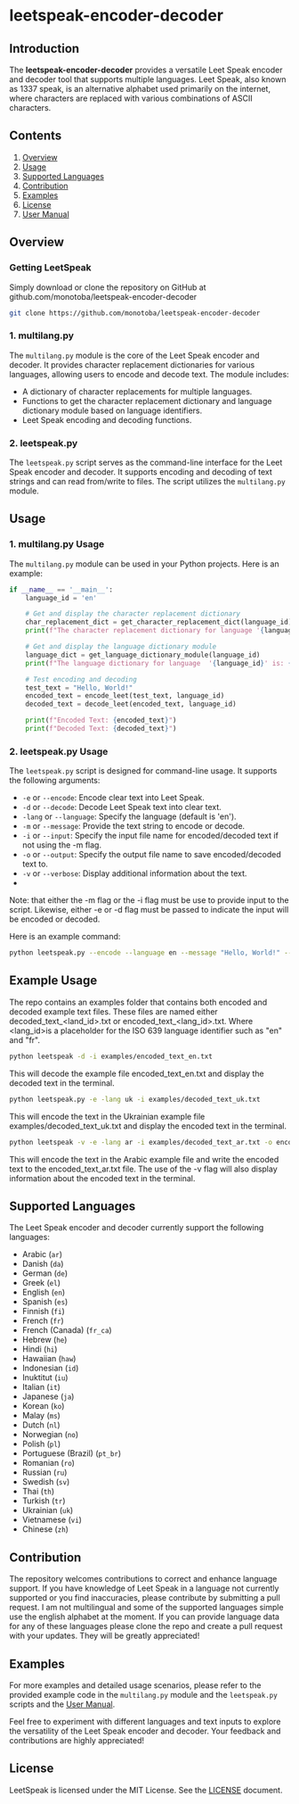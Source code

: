 # leetspeak-encoder-decoder

## Introduction

The **leetspeak-encoder-decoder** provides a versatile Leet Speak encoder and decoder tool that supports multiple languages. Leet Speak, also known as 1337 speak, is an alternative alphabet used primarily on the internet, where characters are replaced with various combinations of ASCII characters.

## Contents

1. [Overview](#overview)
2. [Usage](#usage)
3. [Supported Languages](#supported-languages)
4. [Contribution](#contribution)
5. [Examples](#examples)
6. [License](License)
7. [User Manual](manual.md)

## Overview

### Getting LeetSpeak
Simply download or clone the repository on GitHub at github.com/monotoba/leetspeak-encoder-decoder

```bash
git clone https://github.com/monotoba/leetspeak-encoder-decoder
```

### 1. **multilang.py**
The `multilang.py` module is the core of the Leet Speak encoder and decoder. It provides character replacement dictionaries for various languages, allowing users to encode and decode text. The module includes:

- A dictionary of character replacements for multiple languages.
- Functions to get the character replacement dictionary and language dictionary module based on language identifiers.
- Leet Speak encoding and decoding functions.

### 2. **leetspeak.py**
The `leetspeak.py` script serves as the command-line interface for the Leet Speak encoder and decoder. It supports encoding and decoding of text strings and can read from/write to files. The script utilizes the `multilang.py` module.


## Usage

### 1. **multilang.py Usage**

The `multilang.py` module can be used in your Python projects. Here is an example:

```python
if __name__ == '__main__':
    language_id = 'en'

    # Get and display the character replacement dictionary
    char_replacement_dict = get_character_replacement_dict(language_id)
    print(f"The character replacement dictionary for language '{language_id}' is: {char_replacement_dict}")

    # Get and display the language dictionary module
    language_dict = get_language_dictionary_module(language_id)
    print(f"The language dictionary for language  '{language_id}' is: {language_dict}")

    # Test encoding and decoding
    test_text = "Hello, World!"
    encoded_text = encode_leet(test_text, language_id)
    decoded_text = decode_leet(encoded_text, language_id)

    print(f"Encoded Text: {encoded_text}")
    print(f"Decoded Text: {decoded_text}")
```

### 2. **leetspeak.py Usage**

The `leetspeak.py` script is designed for command-line usage. It supports the following arguments:

- `-e` or `--encode`: Encode clear text into Leet Speak.
- `-d` or `--decode`: Decode Leet Speak text into clear text.
- `-lang` or `--language`: Specify the language (default is 'en').
- `-m` or `--message`: Provide the text string to encode or decode.
- `-i` or `--input`: Specify the input file name for encoded/decoded text if not using the -m flag.
- `-o` or `--output`: Specify the output file name to save encoded/decoded text to.
- `-v` or `--verbose`: Display additional information about the text.
- 
Note: that either the -m flag or the -i flag must be use to provide input to the script.
Likewise, either -e or -d flag must be passed to indicate the input will be encoded or decoded.

Here is an example command:

```bash
python leetspeak.py --encode --language en --message "Hello, World!" --output encoded.txt
```

## Example Usage
The repo contains an examples folder that contains both encoded and decoded example text files.
These files are named either decoded_text_<land_id>.txt or encoded_text_<lang_id>.txt. 
Where <lang_id>is a placeholder for the ISO 639 language identifier such as "en" and "fr".

```bash
python leetspeak -d -i examples/encoded_text_en.txt
```

This will decode the example file encoded_text_en.txt and display the decoded text in the terminal.

```bash
python leetspeak.py -e -lang uk -i examples/decoded_text_uk.txt
```

This will encode the text in the Ukrainian example file examples/decoded_text_uk.txt and display the encoded text in the terminal.

```bash
python leetspeak -v -e -lang ar -i examples/decoded_text_ar.txt -o encoded_text_ar.txt
```
This will encode the text in the Arabic example file and write the encoded text to the encoded_text_ar.txt file. 
The use of the -v flag will also display information about the encoded text in the terminal. 

## Supported Languages

The Leet Speak encoder and decoder currently support the following languages:

- Arabic (`ar`)
- Danish (`da`)
- German (`de`)
- Greek (`el`)
- English (`en`)
- Spanish (`es`)
- Finnish (`fi`)
- French (`fr`)
- French (Canada) (`fr_ca`)
- Hebrew (`he`)
- Hindi (`hi`)
- Hawaiian (`haw`)
- Indonesian (`id`)
- Inuktitut (`iu`)
- Italian (`it`)
- Japanese (`ja`)
- Korean (`ko`)
- Malay (`ms`)
- Dutch (`nl`)
- Norwegian (`no`)
- Polish (`pl`)
- Portuguese (Brazil) (`pt_br`)
- Romanian (`ro`)
- Russian (`ru`)
- Swedish (`sv`)
- Thai (`th`)
- Turkish (`tr`)
- Ukrainian (`uk`)
- Vietnamese (`vi`)
- Chinese (`zh`)

## Contribution

The repository welcomes contributions to correct and enhance language support. If you have knowledge of Leet Speak in a 
language not currently supported or you find inaccuracies, please contribute by submitting a pull request. I am not 
multilingual and some of the supported languages simple use the english alphabet at the moment. If you can provide
language data for any of these languages please clone the repo and create a pull request with your updates. They will 
be greatly appreciated! 

## Examples

For more examples and detailed usage scenarios, please refer to the provided example code in the `multilang.py` module and the `leetspeak.py` scripts and the [User Manual](manual.md).

Feel free to experiment with different languages and text inputs to explore the versatility of the Leet Speak encoder and decoder. Your feedback and contributions are highly appreciated!

## License
LeetSpeak is licensed under the MIT License. See the [LICENSE](LICENSE) document.
